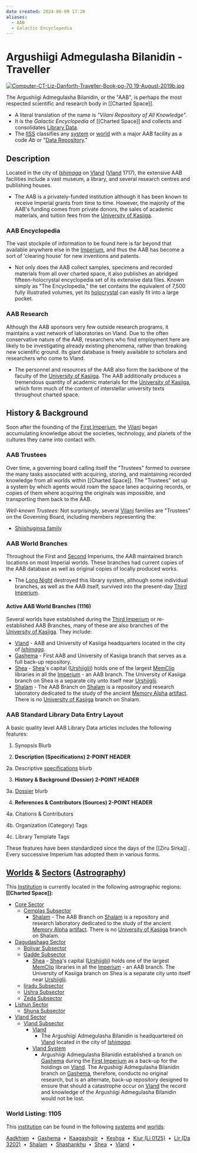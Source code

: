 ```yaml
---
date created: 2024-06-09 17:20
aliases:
  - AAB
  - Galactic Encyclopedia
---
```


# Argushiigi Admegulasha Bilanidin - Traveller

[![Computer-CT-Liz-Danforth-Traveller-Book-pg-70 19-August-2019b.jpg](https://wiki.travellerrpg.com/images/8/86/Computer-CT-Liz-Danforth-Traveller-Book-pg-70_19-August-2019b.jpg)](https://wiki.travellerrpg.com/File:Computer-CT-Liz-Danforth-Traveller-Book-pg-70_19-August-2019b.jpg)

The Argushiigi Admegulasha Bilanidin, or the "AAB", is perhaps the most respected scientific and research body in [[Charted Space]].

- A literal translation of the name is _"Vilani Repository of All Knowledge"._
- It is the _Galactic Encyclopedia_ of [[Charted Space]] and collects and consolidates [Library Data](https://wiki.travellerrpg.com/Library_Data "Library Data").
- The [IISS](https://wiki.travellerrpg.com/IISS "IISS") classifies any [system](https://wiki.travellerrpg.com/System "System") or [world](https://wiki.travellerrpg.com/World "World") with a major AAB facility as a code _Ab_ or "[Data Repository](https://wiki.travellerrpg.com/Data_Repository "Data Repository")."

## Description

Located in the city of _[Ishimaga](https://wiki.travellerrpg.com/Ishimaga "Ishimaga")_ on [Vland](https://wiki.travellerrpg.com/Vland_(world) "Vland (world)") ([Vland](https://wiki.travellerrpg.com/Vland_Sector "Vland Sector") 1717), the extensive AAB facilities include a vast museum, a library, and several research centres and publishing houses.

- The AAB is a privately-funded institution although it has been known to receive Imperial grants from time to time. However, the majority of the AAB's funding comes from private donors, the sales of academic materials, and tuition fees from the [University of Kasiiga](https://wiki.travellerrpg.com/University_of_Kasiiga "University of Kasiiga").

### AAB Encyclopedia

The vast stockpile of information to be found here is far beyond that available anywhere else in the [Imperium](https://wiki.travellerrpg.com/Imperium "Imperium"), and thus the AAB has become a sort of 'clearing house' for new inventions and patents.

- Not only does the AAB collect samples, specimens and recorded materials from all over charted space, it also publishes an abridged fifteen-holocrystal encyclopedia set of its extensive data files. Known simply as "The Encyclopedia," the set contains the equivalent of 7,500 fully illustrated volumes, yet its [holocrystal](https://wiki.travellerrpg.com/Holocrystal "Holocrystal") can easily fit into a large pocket.

### AAB Research

Although the AAB sponsors very few outside research programs, it maintains a vast network of laboratories on Vland. Due to the often conservative nature of the AAB, researchers who find employment here are likely to be investigating already existing phenomena, rather than breaking new scientific ground. Its giant database is freely available to scholars and researchers who come to Vland.

- The personnel and resources of the AAB also form the backbone of the faculty of the [University of Kasiiga](https://wiki.travellerrpg.com/University_of_Kasiiga "University of Kasiiga"). The AAB additionally produces a tremendous quantity of academic materials for the [University of Kasiiga](https://wiki.travellerrpg.com/University_of_Kasiiga "University of Kasiiga"), which form much of the content of interstellar university texts throughout charted space.

## History & Background

Soon after the founding of the [First Imperium](https://wiki.travellerrpg.com/First_Imperium "First Imperium"), the [Vilani](https://wiki.travellerrpg.com/Vilani "Vilani") began accumulating knowledge about the societies, technology, and planets of the cultures they came into contact with.

### AAB Trustees

Over time, a governing board calling itself the "Trustees" formed to oversee the many tasks associated with acquiring, storing, and maintaining recorded knowledge from all worlds within [[Charted Space]]. The "Trustees" set up a system by which agents would roam the space lanes acquiring records, or copies of them where acquiring the originals was impossible, and transporting them back to the AAB.

_Well-known Trustees:_ Not surprisingly, several [Vilani](https://wiki.travellerrpg.com/Vilani "Vilani") families are "Trustees" on the Governing Board, including members representing the:

- [Shiishuginsa family](https://wiki.travellerrpg.com/Shiishuginsa_family "Shiishuginsa family")

### AAB World Branches

Throughout the First and [Second](https://wiki.travellerrpg.com/Second_Imperium "Second Imperium") Imperiums, the AAB maintained branch locations on most Imperial worlds. These branches had current copies of the AAB database as well as original copies of locally produced works.

- The [Long Night](https://wiki.travellerrpg.com/Long_Night "Long Night") destroyed this library system, although some individual branches, as well as the AAB itself, survived into the present-day [Third Imperium](https://wiki.travellerrpg.com/Third_Imperium "Third Imperium").

#### Active AAB World Branches (1116)

Several worlds have established during the [Third Imperium](https://wiki.travellerrpg.com/Third_Imperium "Third Imperium") or re-established AAB Branches, many of these are also branches of the [University of Kasiiga](https://wiki.travellerrpg.com/University_of_Kasiiga "University of Kasiiga"). They include:

- [Vland](https://wiki.travellerrpg.com/Vland_(world) "Vland (world)") - AAB and University of Kasiiga headquarters located in the city of _[Ishimaga](https://wiki.travellerrpg.com/Ishimaga "Ishimaga")_.
- [Gashema](https://wiki.travellerrpg.com/Gashema_(world) "Gashema (world)") - First AAB and University of Kasiiga branch that serves as a full back-up repository.
- [Shea](https://wiki.travellerrpg.com/Shea_(world) "Shea (world)") - [Shea](https://wiki.travellerrpg.com/Shea_(world) "Shea (world)")'s capital ([Urshiiglii](https://wiki.travellerrpg.com/Urshiiglii "Urshiiglii")) holds one of the largest [MemClip](https://wiki.travellerrpg.com/MemClip "MemClip") libraries in all the [Imperium](https://wiki.travellerrpg.com/Third_Imperium "Third Imperium") - an AAB branch. The University of Kasiiga branch on Shea is a separate city unto itself near [Urshiiglii](https://wiki.travellerrpg.com/Urshiiglii "Urshiiglii").
- [Shalam](https://wiki.travellerrpg.com/Shalam_(world) "Shalam (world)") - The AAB Branch on [Shalam](https://wiki.travellerrpg.com/Shalam_(world) "Shalam (world)") is a repository and research laboratory dedicated to the study of the ancient [Memory Alpha](https://wiki.travellerrpg.com/Memory_Alpha "Memory Alpha") [artifact](https://wiki.travellerrpg.com/Artifact "Artifact"). There is no [University of Kasiiga](https://wiki.travellerrpg.com/University_of_Kasiiga "University of Kasiiga") branch on Shalam.

### AAB Standard Library Data Entry Layout

A basic quality level AAB Library Data articles includes the following features:

1. Synopsis Blurb

2. **Description (Specifications) 2-POINT HEADER**

2a. Descriptive [specifications](https://wiki.travellerrpg.com/Specifications "Specifications") blurb

3. **History & Background (Dossier) 2-POINT HEADER**

3a. [Dossier](https://wiki.travellerrpg.com/Dossier "Dossier") blurb

4. **References & Contributors (Sources) 2-POINT HEADER**

4a. Citations & Contributors

4b. Organization (Category) Tags

4c. Library Template Tags

These features have been standardized since the days of the [[Ziru Sirka]] . Every successive Imperium has adopted them in various forms.

## [Worlds](https://wiki.travellerrpg.com/World "World") & [Sectors](https://wiki.travellerrpg.com/Sector "Sector") ([Astrography](https://wiki.travellerrpg.com/Astrography "Astrography"))

This [Institution](https://wiki.travellerrpg.com/Institution "Institution") is currently located in the following astrographic regions:\
**[[Charted Space]]:**

- [Core Sector](https://wiki.travellerrpg.com/Core_Sector "Core Sector")
  - [Cemplas Subsector](https://wiki.travellerrpg.com/Cemplas_Subsector "Cemplas Subsector")
    - [Shalam](https://wiki.travellerrpg.com/Shalam_(world) "Shalam (world)") - The AAB Branch on [Shalam](https://wiki.travellerrpg.com/Shalam_(world) "Shalam (world)") is a repository and research laboratory dedicated to the study of the ancient [Memory Alpha](https://wiki.travellerrpg.com/Memory_Alpha "Memory Alpha") [artifact](https://wiki.travellerrpg.com/Artifact "Artifact"). There is no [University of Kasiiga](https://wiki.travellerrpg.com/University_of_Kasiiga "University of Kasiiga") branch on Shalam.
- [Dagudashaag Sector](https://wiki.travellerrpg.com/Dagudashaag_Sector "Dagudashaag Sector")
  - [Bolivar Subsector](https://wiki.travellerrpg.com/Bolivar_Subsector "Bolivar Subsector")
  - [Gadde Subsector](https://wiki.travellerrpg.com/Gadde_Subsector "Gadde Subsector")
    - [Shea](https://wiki.travellerrpg.com/Shea_(world) "Shea (world)") - [Shea](https://wiki.travellerrpg.com/Shea_(world) "Shea (world)")'s capital ([Urshiiglii](https://wiki.travellerrpg.com/Urshiiglii "Urshiiglii")) holds one of the largest [MemClip](https://wiki.travellerrpg.com/MemClip "MemClip") libraries in all the [Imperium](https://wiki.travellerrpg.com/Third_Imperium "Third Imperium") - an AAB branch. The University of Kasiiga branch on Shea is a separate city unto itself near [Urshiiglii](https://wiki.travellerrpg.com/Urshiiglii "Urshiiglii").
  - [Iiradu Subsector](https://wiki.travellerrpg.com/Iiradu_Subsector "Iiradu Subsector")
  - [Ushra Subsector](https://wiki.travellerrpg.com/Ushra_Subsector "Ushra Subsector")
  - [Zeda Subsector](https://wiki.travellerrpg.com/Zeda_Subsector "Zeda Subsector")
- [Lishun Sector](https://wiki.travellerrpg.com/Lishun_Sector "Lishun Sector")
  - [Shuna Subsector](https://wiki.travellerrpg.com/Shuna_Subsector "Shuna Subsector")
- [Vland Sector](https://wiki.travellerrpg.com/Vland_Sector "Vland Sector")
  - [Vland Subsector](https://wiki.travellerrpg.com/Vland_Subsector "Vland Subsector")
    - [Vland](https://wiki.travellerrpg.com/Vland_(world) "Vland (world)")
      - The Argushiigi Admegulasha Bilanidin is headquartered on [Vland](https://wiki.travellerrpg.com/Vland_(world) "Vland (world)") located in the city of _[Ishimaga](https://wiki.travellerrpg.com/Ishimaga "Ishimaga")_.
    - [Vland System](https://wiki.travellerrpg.com/Vland_(system) "Vland (system)")
      - Argushiigi Admegulasha Bilanidin established a branch on [Gashema](https://wiki.travellerrpg.com/Gashema_(world) "Gashema (world)") during the [First Imperium](https://wiki.travellerrpg.com/First_Imperium "First Imperium") as a back-up for the holdings on [Vland](https://wiki.travellerrpg.com/Vland_(world) "Vland (world)"). The Argushiigi Admegulasha Bilanidin branch on [Gashema](https://wiki.travellerrpg.com/Gashema_(world) "Gashema (world)"), therefore, conducts no original research, but is an alternate, back-up repository designed to ensure that should a catastrophe occur on [Vland](https://wiki.travellerrpg.com/Vland_(world) "Vland (world)") the record and knowledge of the Argushiigi Admegulasha Bilanidin would not be lost.

### World Listing: 1105

This [institution](https://wiki.travellerrpg.com/Institution "Institution") can be found in the following [systems](https://wiki.travellerrpg.com/System "System") and [worlds](https://wiki.travellerrpg.com/World "World"):

[Aadkhien](https://wiki.travellerrpg.com/Aadkhien_(world) "Aadkhien (world)")  •  [Gashema](https://wiki.travellerrpg.com/Gashema_(world) "Gashema (world)")  •  [Kaagashgiir](https://wiki.travellerrpg.com/Kaagashgiir_(world) "Kaagashgiir (world)")  •  [Keshga](https://wiki.travellerrpg.com/Keshga_(world) "Keshga (world)")  •  [Kiur (Li 0125)](https://wiki.travellerrpg.com/Kiur_(Li_0125)_(world) "Kiur (Li 0125) (world)")  •  [Lir (Da 3202)](https://wiki.travellerrpg.com/Lir_(Da_3202)_(world) "Lir (Da 3202) (world)")  •  [Shalam](https://wiki.travellerrpg.com/Shalam_(world) "Shalam (world)")  •  [Shashankhu](https://wiki.travellerrpg.com/Shashankhu_(world) "Shashankhu (world)")  •  [Shea](https://wiki.travellerrpg.com/Shea_(world) "Shea (world)")  •  [Vland](https://wiki.travellerrpg.com/Vland_(world) "Vland (world)")  •

